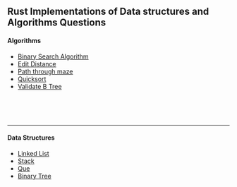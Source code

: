 <h2>Rust Implementations of Data structures and Algorithms Questions</h2>


<h4> Algorithms</h4>
<ul>
  <li><a href="https://github.com/cerebrium/rust_ds_algo/tree/main/binary_search"> Binary Search Algorithm</a></li>
  <li><a href="https://github.com/cerebrium/rust_edit_distance">Edit Distance</a></li>
  <li><a href="https://github.com/cerebrium/rust_ds_algo/blob/main/path/src/main.rs">Path through maze</a></li>
  <li><a href="https://github.com/cerebrium/rust_ds_algo/blob/main/quicksort/src/main.rs">Quicksort</a></li>
  <li><a href="https://github.com/cerebrium/rust_ds_algo/blob/58ceaf73e18af6965bdaaf673aaece807779bf71/trees/b_tree/src/BNode/BTree.rs#L69C5-L69C58">Validate B Tree</a></li>
</ul>

<br />
<br />
<br />

<hr />
<h4>Data Structures</h4>
<ul>
<li><a href="https://github.com/cerebrium/rust_ds_algo/tree/main/linkedLists">Linked List</a></li>
<li><a href="https://github.com/cerebrium/rust_ds_algo/blob/main/stack/src/LNode/Stack.rs">Stack</a></li>
<li><a href="https://github.com/cerebrium/rust_ds_algo/blob/main/que/src/LNode/Que.rs">Que</a></li>
<li><a href="https://github.com/cerebrium/rust_ds_algo/blob/main/trees/b_tree/src/BNode/BTree.rs">Binary Tree</a></li>
  
</ul>
<br />
<br />
<br />






